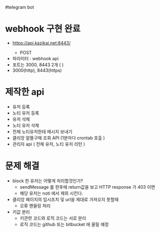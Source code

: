 #telegram bot


# webhook 구현 완료
* https://api.kazikai.net:8443/<token>
    * POST
* 파라미터 : webhook api
* 포트는 3000, 8443 2개 ( )
* 3000(http), 8443(https)


# 제작한 api
* 유저 등록
* 노티 유저 등록
* 유저 삭제
* 노티 유저 삭제
* 전체 노티유저한테 메시지 보내기
* 클리앙 알뜰구매 조회 API (1분마다 crontab 호출 )
* 관리자 api ( 전체 유저, 노티 유저 리턴 )

# 문제 해결
*  block 한 유저는 어떻게 처리할것인가?
    * sendMessage 를 한후에 return값을 보고 HTTP response 가 403 이면
    * 해당 유저는 noti 에서 제외 시킨다.
* 클리앙 페이지의 임시조치 및 url을 제대로 가져오지 못할때
    * 오류 핸들링 처리
* 키값 분리
    * 키관련 코드와 로직 코드는 서로 분리
    * 로직 코드는 github 또는 bitbucket 에 올릴 예정

